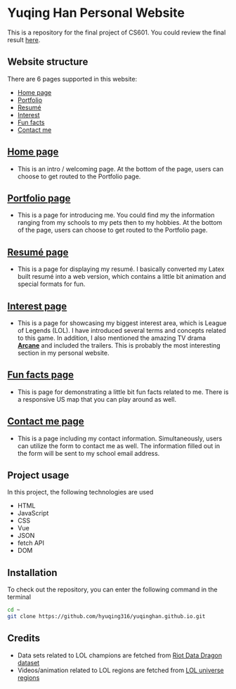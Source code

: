 # Yuqing Han Personal Website

This is a repository for the final project of CS601. You could review the final result [here](https://hyuqing316.github.io/yuqinghan.github.io/).

## Website structure

There are 6 pages supported in this website:
- [Home page](#Home-page)
- [Portfolio](#Portfolio-page)
- [Resumé](#Resumé-page)
- [Interest](#Interest-page)
- [Fun facts](#Fun-facts-page)
- [Contact me](#Contact-me-page)

## [Home page](https://hyuqing316.github.io/yuqinghan.github.io/index.html)

- This is an intro / welcoming page. At the bottom of the page, users can choose to get routed to the Portfolio page.
 
## [Portfolio page](https://hyuqing316.github.io/yuqinghan.github.io/portfolio.html)

- This is a page for introducing me. You could find my the information ranging from my schools to my pets then to my hobbies. At the bottom of the page, users can choose to get routed to the Portfolio page.

## [Resumé page](https://hyuqing316.github.io/yuqinghan.github.io/resume.html)
- This is a page for displaying my resumé. I basically converted my Latex built resumé into a web version, which contains a little bit animation and special formats for fun.

## [Interest page](https://hyuqing316.github.io/yuqinghan.github.io/interest.html)
- This is a page for showcasing my biggest interest area, which is League of Legends (LOL). I have introduced several terms and concepts related to this game. In addition, I also mentioned the amazing TV drama [**Arcane**](https://arcane.com/en-us/) and included the trailers. This is probably the most interesting section in my personal website.

## [Fun facts page](https://hyuqing316.github.io/yuqinghan.github.io/fun.html)
- This is page for demonstrating a little bit fun facts related to me. There is a responsive US map that you can play around as well.

## [Contact me page](https://hyuqing316.github.io/yuqinghan.github.io/contact.html)
- This is a page including my contact information. Simultaneously, users can utilize the form to contact me as well. The information filled out in the form will be sent to my school email address.

## Project usage
In this project, the following technologies are used
- HTML
- JavaScript
- CSS
- Vue 
- JSON 
- fetch API
- DOM

## Installation
To check out the repository, you can enter the following command in the terminal
```bash
cd ~
git clone https://github.com/hyuqing316/yuqinghan.github.io.git
```

## Credits
- Data sets related to LOL champions are fetched from [Riot Data Dragon dataset](https://developer.riotgames.com/docs/lol#data-dragon_data-assets)
- Videos/animation related to LOL regions are fetched from [LOL universe regions](https://universe.leagueoflegends.com/en_US/regions/)
